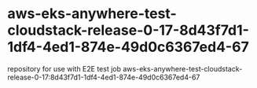 # aws-eks-anywhere-test-cloudstack-release-0-17-8d43f7d1-1df4-4ed1-874e-49d0c6367ed4-67
repository for use with E2E test job aws-eks-anywhere-test-cloudstack-release-0-17:8d43f7d1-1df4-4ed1-874e-49d0c6367ed4-67
